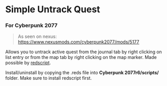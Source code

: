 # Simple Untrack Quest
### For Cyberpunk 2077
> As seen on nexus: https://www.nexusmods.com/cyberpunk2077/mods/5177

Allows you to untrack active quest from the journal tab by right clicking on list entry or from the map tab by right clicking on the map marker.
Made possible by [redscript](https://github.com/jac3km4/redscript).

Install/uninstall by copying the .reds file into **Cyberpunk 2077r6/scripts/** folder. Make sure to install redscript first.
